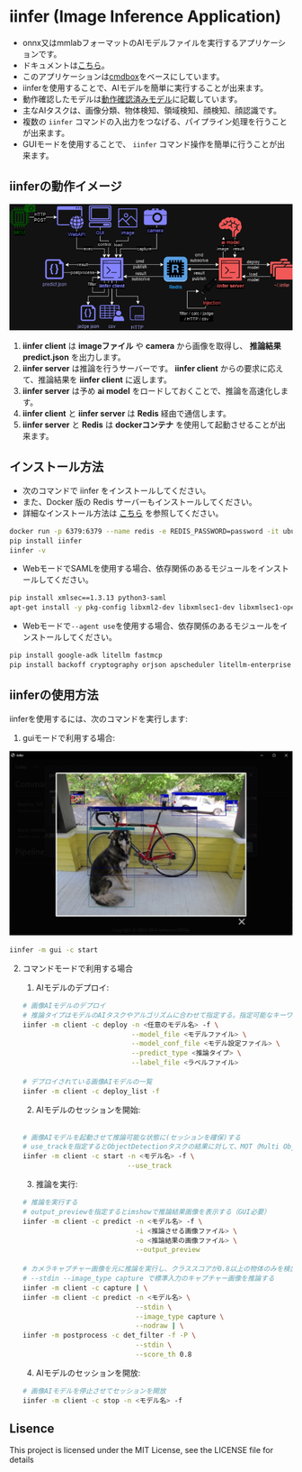 # iinfer (Image Inference Application)

- onnx又はmmlabフォーマットのAIモデルファイルを実行するアプリケーションです。
- ドキュメントは[こちら](https://hamacom2004jp.github.io/iinfer/)。
- このアプリケーションは[cmdbox](https://github.com/hamacom2004jp/cmdbox/)をベースにしています。
- iinferを使用することで、AIモデルを簡単に実行することが出来ます。
- 動作確認したモデルは[動作確認済みモデル](https://hamacom2004jp.github.io/iinfer/docs/models.html)に記載しています。
- 主なAIタスクは、画像分類、物体検知、領域検知、顔検知、顔認識です。
- 複数の `iinfer` コマンドの入出力をつなげる、パイプライン処理を行うことが出来ます。
- GUIモードを使用することで、 `iinfer` コマンド操作を簡単に行うことが出来ます。


## iinferの動作イメージ

![iinferの動作イメージ](https://github.com/hamacom2004jp/iinfer/raw/main/docs_src/static/orverview.drawio.png)

1. **iinfer client** は **imageファイル** や **camera** から画像を取得し、 **推論結果 predict.json** を出力します。
2. **iinfer server** は推論を行うサーバーです。 **iinfer client** からの要求に応えて、推論結果を **iinfer client** に返します。
3. **iinfer server** は予め **ai model** をロードしておくことで、推論を高速化します。
4. **iinfer client** と **iinfer server** は **Redis** 経由で通信します。
5. **iinfer server** と **Redis** は **dockerコンテナ** を使用して起動させることが出来ます。

## インストール方法

- 次のコマンドで iinfer をインストールしてください。
- また、Docker 版の Redis サーバーもインストールしてください。
- 詳細なインストール方法は [こちら](https://hamacom2004jp.github.io/iinfer/docs/install.html) を参照してください。

```bash
docker run -p 6379:6379 --name redis -e REDIS_PASSWORD=password -it ubuntu/redis:latest
pip install iinfer
iinfer -v
```

- WebモードでSAMLを使用する場合、依存関係のあるモジュールをインストールしてください。
```bash
pip install xmlsec==1.3.13 python3-saml
apt-get install -y pkg-config libxml2-dev libxmlsec1-dev libxmlsec1-openssl build-essential libopencv-dev
```

- Webモードで`--agent use`を使用する場合、依存関係のあるモジュールをインストールしてください。
```bash
pip install google-adk litellm fastmcp
pip install backoff cryptography orjson apscheduler litellm-enterprise email-validator fastapi-sso
```

## iinferの使用方法

iinferを使用するには、次のコマンドを実行します:

1. guiモードで利用する場合:

![guiモードのイメージ](https://github.com/hamacom2004jp/iinfer/raw/main/docs_src/static/ss/00242_cmd_predict.jpg)

```bash
iinfer -m gui -c start
```

2. コマンドモードで利用する場合

    1. AIモデルのデプロイ:

    ```bash
    # 画像AIモデルのデプロイ
    # 推論タイプはモデルのAIタスクやアルゴリズムに合わせて指定する。指定可能なキーワードは"iinfer -m client -c predict_type_list"コマンド参照。
    iinfer -m client -c deploy -n <任意のモデル名> -f \
                               --model_file <モデルファイル> \
                               --model_conf_file <モデル設定ファイル> \
                               --predict_type <推論タイプ> \
                               --label_file <ラベルファイル>

    # デプロイされている画像AIモデルの一覧
    iinfer -m client -c deploy_list -f
    ```

    2. AIモデルのセッションを開始:

    ```bash

    # 画像AIモデルを起動させて推論可能な状態に(セッションを確保)する
    # use_trackを指定するとObjectDetectionタスクの結果に対して、MOT（Multi Object Tracking）を実行しトラッキングIDを出力する。
    iinfer -m client -c start -n <モデル名> -f \
                              --use_track
    ```

   3. 推論を実行:

    ```bash
    # 推論を実行する
    # output_previewを指定するとimshowで推論結果画像を表示する（GUI必要）
    iinfer -m client -c predict -n <モデル名> -f \
                                -i <推論させる画像ファイル> \
                                -o <推論結果の画像ファイル> \
                                --output_preview

    # カメラキャプチャー画像を元に推論を実行し、クラススコアが0.8以上の物体のみを検出する
    # --stdin --image_type capture で標準入力のキャプチャー画像を推論する
    iinfer -m client -c capture | \
    iinfer -m client -c predict -n <モデル名> \
                                --stdin \
                                --image_type capture \
                                --nodraw | \
    iinfer -m postprocess -c det_filter -f -P \
                                --stdin \
                                --score_th 0.8
    ```

    4. AIモデルのセッションを開放:

    ```bash
    # 画像AIモデルを停止させてセッションを開放
    iinfer -m client -c stop -n <モデル名> -f
    ```

## Lisence

This project is licensed under the MIT License, see the LICENSE file for details
